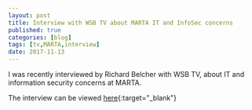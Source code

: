 ```yaml
---
layout: post
title: Interview with WSB TV about MARTA IT and InfoSec concerns
published: true
categories: [blog]
tags: [tv,MARTA,interview]
date: 2017-11-13
---
```


I was recently interviewed by Richard Belcher with WSB TV, about IT and information security concerns at MARTA.

The interview can be viewed [here](https://goo.gl/Jtp5kQ){:target="_blank"}

